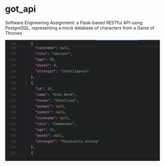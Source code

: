 # got_api
Software Engineering Assignment: a Flask-based RESTful API using PostgreSQL, representing a mock database of characters from a Game of Thrones 

![Screenshot_of_grey_worm.png](Screenshot_of_grey_worm.png) 

